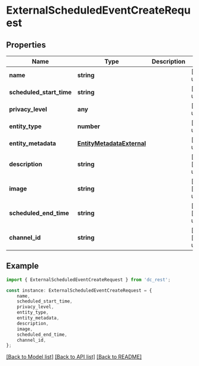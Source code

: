 # ExternalScheduledEventCreateRequest


## Properties

Name | Type | Description | Notes
------------ | ------------- | ------------- | -------------
**name** | **string** |  | [default to undefined]
**scheduled_start_time** | **string** |  | [default to undefined]
**privacy_level** | **any** |  | [default to undefined]
**entity_type** | **number** |  | [default to undefined]
**entity_metadata** | [**EntityMetadataExternal**](EntityMetadataExternal.md) |  | [default to undefined]
**description** | **string** |  | [optional] [default to undefined]
**image** | **string** |  | [optional] [default to undefined]
**scheduled_end_time** | **string** |  | [optional] [default to undefined]
**channel_id** | **string** |  | [optional] [default to undefined]

## Example

```typescript
import { ExternalScheduledEventCreateRequest } from 'dc_rest';

const instance: ExternalScheduledEventCreateRequest = {
    name,
    scheduled_start_time,
    privacy_level,
    entity_type,
    entity_metadata,
    description,
    image,
    scheduled_end_time,
    channel_id,
};
```

[[Back to Model list]](../README.md#documentation-for-models) [[Back to API list]](../README.md#documentation-for-api-endpoints) [[Back to README]](../README.md)
